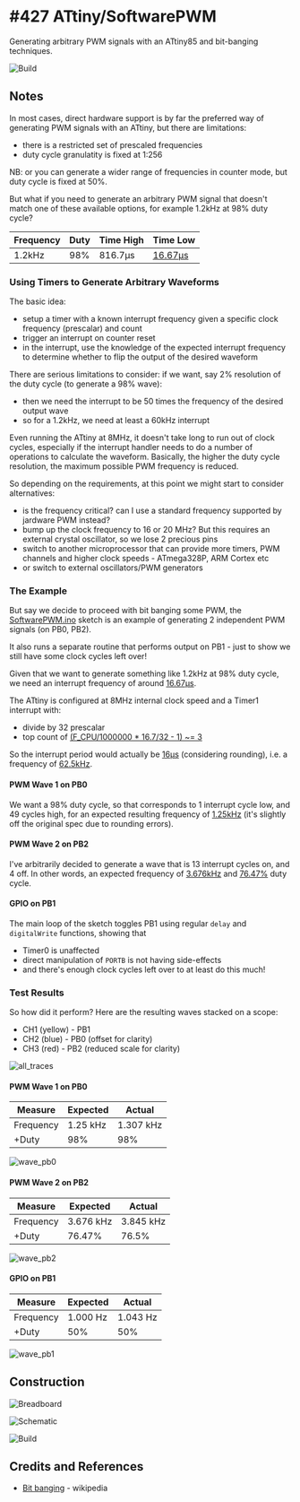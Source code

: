 # #427 ATtiny/SoftwarePWM

Generating arbitrary PWM signals with an ATtiny85 and bit-banging techniques.

![Build](./assets/SoftwarePWM_build.jpg?raw=true)

## Notes

In most cases, direct hardware support is by far the preferred way of generating PWM signals with an ATtiny, but
there are limitations:

* there is a restricted set of prescaled frequencies
* duty cycle granulatity is fixed at 1:256

NB: or you can generate a wider range of frequencies in counter mode, but duty cycle is fixed at 50%.

But what if you need to generate an arbitrary PWM signal that doesn't match one of these available options,
for example 1.2kHz at 98% duty cycle?

| Frequency | Duty | Time High | Time Low |
|-----------|------|-----------|----------|
| 1.2kHz    | 98%  |   816.7µs | [16.67µs](https://www.wolframalpha.com/input/?i=1%2F1.2kHz*0.02) |


### Using Timers to Generate Arbitrary Waveforms

The basic idea:

* setup a timer with a known interrupt frequency given a specific clock frequency (prescalar) and count
* trigger an interrupt on counter reset
* in the interrupt, use the knowledge of the expected interrupt frequency to determine whether to flip the output of the desired waveform

There are serious limitations to consider: if we want, say 2% resolution of the duty cycle (to generate a 98% wave):

* then we need the interrupt to be 50 times the frequency of the desired output wave
* so for a 1.2kHz, we need at least a 60kHz interrupt

Even running the ATtiny at 8MHz, it doesn't take long to run out of clock cycles, especially if the interrupt handler needs to do a number of operations to calculate the waveform.
Basically, the higher the duty cycle resolution, the maximum possible PWM frequency is reduced.

So depending on the requirements, at this point we might start to consider alternatives:

* is the frequency critical? can I use a standard frequency supported by jardware PWM instead?
* bump up the clock frequency to 16 or 20 MHz? But this requires an external crystal oscillator, so we lose 2 precious pins
* switch to another microprocessor that can provide more timers, PWM channels and higher clock speeds - ATmega328P, ARM Cortex etc
* or switch to external oscillators/PWM generators

### The Example

But say we decide to proceed with bit banging some PWM,
the [SoftwarePWM.ino](./SoftwarePWM.ino) sketch is an example of generating 2 independent PWM signals (on PB0, PB2).

It also runs a separate routine that performs output on PB1 - just to show we still have some clock cycles left over!

Given that we want to generate something like 1.2kHz at 98% duty cycle, we need an interrupt frequency of around
[16.67µs](https://www.wolframalpha.com/input/?i=1%2F1.2kHz*0.02).

The ATtiny is configured at 8MHz internal clock speed and a Timer1 interrupt with:

* divide by 32 prescalar
* top count of [(F_CPU/1000000 * 16.7/32 - 1) ~= 3](https://www.wolframalpha.com/input/?i=8MHz+*+16.7%C2%B5s+%2F+32+-+1)

So the interrupt period would actually be [16µs](https://www.wolframalpha.com/input/?i=1%2F(8MHz%2F32)+*+4) (considering rounding),
i.e. a frequency of [62.5kHz](https://www.wolframalpha.com/input/?i=1%2F(16%C2%B5s)).


#### PWM Wave 1 on PB0

We want a 98% duty cycle, so that corresponds to 1 interrupt cycle low, and 49 cycles high,
for an expected resulting frequency of [1.25kHz](https://www.wolframalpha.com/input/?i=62.5kHz+%2F+50)
(it's slightly off the original spec due to rounding errors).


#### PWM Wave 2 on PB2

I've arbitrarily decided to generate a wave that is 13 interrupt cycles on, and 4 off.
In other words, an expected frequency of
[3.676kHz](https://www.wolframalpha.com/input/?i=62.5kHz+%2F+(13+%2B+4))
and [76.47%](https://www.wolframalpha.com/input/?i=13+%2F+(13+%2B+4)) duty cycle.


#### GPIO on PB1

The main loop of the sketch toggles PB1 using regular `delay` and `digitalWrite` functions,
showing that

* Timer0 is unaffected
* direct manipulation of `PORTB` is not having side-effects
* and there's enough clock cycles left over to at least do this much!


### Test Results

So how did it perform? Here are the resulting waves stacked on a scope:

* CH1 (yellow) - PB1
* CH2 (blue) - PB0 (offset for clarity)
* CH3 (red) - PB2 (reduced scale for clarity)

![all_traces](./assets/all_traces.gif?raw=true)


#### PWM Wave 1 on PB0

| Measure   | Expected | Actual    |
|-----------|----------|-----------|
| Frequency | 1.25 kHz | 1.307 kHz |
| +Duty     | 98%      | 98%       |

![wave_pb0](./assets/wave_pb0.gif?raw=true)


#### PWM Wave 2 on PB2

| Measure   | Expected | Actual    |
|-----------|----------|-----------|
| Frequency | 3.676 kHz| 3.845 kHz |
| +Duty     | 76.47%   | 76.5%     |


![wave_pb2](./assets/wave_pb2.gif?raw=true)


#### GPIO on PB1

| Measure   | Expected | Actual    |
|-----------|----------|-----------|
| Frequency | 1.000 Hz | 1.043 Hz  |
| +Duty     | 50%      | 50%       |

![wave_pb1](./assets/wave_pb1.gif?raw=true)


## Construction

![Breadboard](./assets/SoftwarePWM_bb.jpg?raw=true)

![Schematic](./assets/SoftwarePWM_schematic.jpg?raw=true)

![Build](./assets/SoftwarePWM_build.jpg?raw=true)

## Credits and References

* [Bit banging](https://en.wikipedia.org/wiki/Bit_banging) - wikipedia
